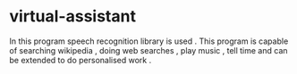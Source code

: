 # virtual-assistant
In this program speech recognition library is used . This program is capable of searching wikipedia , doing web searches , play music , tell time and can be extended to do personalised work . 
